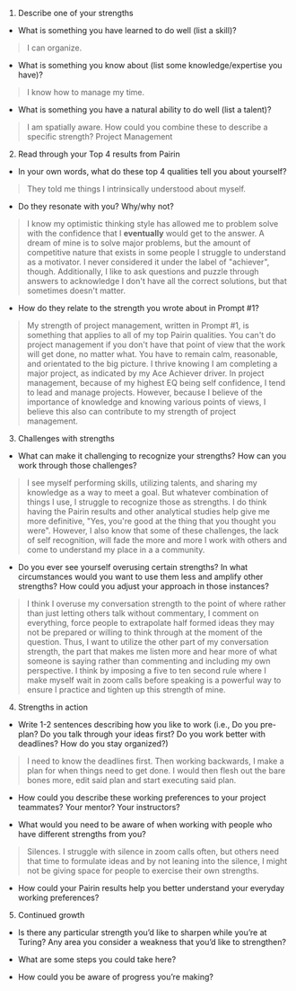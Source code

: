 1. Describe one of your strengths
 * What is something you have learned to do well (list a skill)?
> I can organize.
* What is something you know about (list some knowledge/expertise you have)?
> I know how to manage my time.
* What is something you have a natural ability to do well (list a talent)?
> I am spatially aware.
How could you combine these to describe a specific strength?
> Project Management

2. Read through your Top 4 results from Pairin
* In your own words, what do these top 4 qualities tell you about yourself?
> They told me things I intrinsically understood about myself.
* Do they resonate with you? Why/why not?
> I know my optimistic thinking style has allowed me to problem solve with the confidence that I __eventually__ would get to the answer. A dream of mine is to solve major problems, but the amount of competitive nature that exists in some people I struggle to understand as a motivator. I never considered it under the label of "achiever", though. Additionally, I like to ask questions and puzzle through answers to acknowledge I don't have all the correct solutions, but that sometimes doesn't matter.
* How do they relate to the strength you wrote about in Prompt #1?
> My strength of project management, written in Prompt #1, is something that applies to all of my top Pairin qualities. You can't do project management if you don't have that point of view that the work will get done, no matter what. You have to remain calm, reasonable, and orientated to the big picture. I thrive knowing I am completing a major project, as indicated by my Ace Achiever driver. In project management, because of my highest EQ being self confidence, I tend to lead and manage projects. However, because I believe of the importance of knowledge and knowing various points of views, I believe this also can contribute to my strength of project management.


3. Challenges with strengths
* What can make it challenging to recognize your strengths? How can you work through those challenges?
> I see myself performing skills, utilizing talents, and sharing my knowledge as a way to meet a goal. But whatever combination of things I use, I struggle to recognize those as strengths. I do think having the Pairin results and other analytical studies help give me more definitive, "Yes, you're good at the thing that you thought you were". However, I also know that some of these challenges, the lack of self recognition, will fade the more and more I work with others and come to understand my place in a a community.
* Do you ever see yourself overusing certain strengths? In what circumstances would you want to use them less and amplify other strengths? How could you adjust your approach in those instances?
> I think I overuse my conversation strength to the point of where rather than just letting others talk without commentary, I comment on everything, force people to extrapolate half formed ideas they may not be prepared or willing to think through at the moment of the question. Thus, I want to utilize the other part of my conversation strength, the part that makes me listen more and hear more of what someone is saying rather than commenting and including my own perspective. I think by imposing a five to ten second rule where I make myself wait in zoom calls before speaking is a powerful way to ensure I practice and tighten up this strength of mine.


4. Strengths in action
* Write 1-2 sentences describing how you like to work (i.e., Do you pre-plan? Do you talk through your ideas first? Do you work better with deadlines? How do you stay organized?)
> I need to know the deadlines first. Then working backwards, I make a plan for when things need to get done. I would then flesh out the bare bones more, edit said plan and start executing said plan.
* How could you describe these working preferences to your project teammates? Your mentor? Your instructors?
>
* What would you need to be aware of when working with people who have different strengths from you?
> Silences. I struggle with silence in zoom calls often, but others need that time to formulate ideas and by not leaning into the silence, I might not be giving space for people to exercise their own strengths.
* How could your Pairin results help you better understand your everyday working preferences?
> 


5. Continued growth
* Is there any particular strength you’d like to sharpen while you’re at Turing? Any area you consider a weakness that you’d like to strengthen?
>
* What are some steps you could take here?
>
* How could you be aware of progress you’re making?
>
